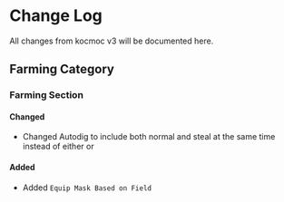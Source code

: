 # Change Log
All changes from kocmoc v3 will be documented here.

## Farming Category
### Farming Section
#### Changed
- Changed Autodig to include both normal and steal at the same time instead of either or
#### Added
- Added `Equip Mask Based on Field`